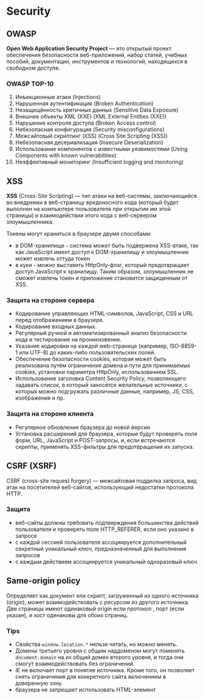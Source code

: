 # Security


## OWASP

**Open Web Application Security Project** — это открытый проект обеспечения безопасности веб-приложений,
набор статей, учебных пособий, документации, инструментов и технологий, находящихся в свободном доступе.

### OWASP TOP-10
1. Инъекционные атаки (Injections)
2. Нарушенная аутентификация (Broken Authentication)
3. Незащищённость критичных данных (Sensitive Data Exposure)
4. Внешние объекты XML (XXE) (XML External Entities (XXE))
5. Нарушение контроля доступа (Broken Access control)
6. Небезопасная конфигурация (Security misconfigurations)
7. Межсайтовый скриптинг (XSS) (Cross Site Scripting (XSS))
8. Небезопасная десериализация (Insecure Deserialization)
9. Использование компонентов с известными уязвимостями (Using Components with known vulnerabilities)
10. Неэффективный мониторинг (Insufficient logging and monitoring)


## XSS

**XSS** (Cross-Site Scripting) — тип атаки на веб-системы, 
заключающийся во внедрении в веб-страницу вредоносного кода (который будет выполнен на компьютере пользователя при открытии им этой страницы) 
и взаимодействии этого кода с веб-сервером злоумышленника.

Токены могут храниться в браузере двумя способами:
- в DOM-хранилище - система может быть подвержена XSS-атаке, так как JavaScript имеет доступ к DOM-хранилищу и злоумышленник может извлечь оттуда токен
- в куки - можно выставить HttpOnly-флаг, который предотвращает доступ JavaScript к хранилищу. Таким образом, злоумышленник не сможет извлечь токен и приложение становится защищенным от XSS.

### Защита на стороне сервера
* Кодирование управляющих HTML-символов, JavaScript, CSS и URL перед отображением в браузере.
* Кодирование входных данных.
* Регулярный ручной и автоматизированный анализ безопасности кода и тестирование на проникновение.
* Указание кодировки на каждой web-странице (например, ISO-8859-1 или UTF-8) до каких-либо пользовательских полей.
* Обеспечение безопасности cookies, которая может быть реализована путём ограничения домена и пути для принимаемых cookies, установки параметра HttpOnly, использованием SSL.
* Использование заголовка Content Security Policy, позволяющего задавать список, в который заносятся желательные источники, с которых можно подгружать различные данные, например, JS, CSS, изображения и пр.

### Защита на стороне клиента
* Регулярное обновление браузера до новой версии
* Установка расширений для браузера, которые будут проверять поля форм, URL, JavaScript и POST-запросы, и, если встречаются скрипты, применять XSS-фильтры для предотвращения их запуска. 


## CSRF (XSRF)
CSRF (cross-site request forgery) — межсайтовая подделка запроса, вид атак на посетителей веб-сайтов, использующий недостатки протокола HTTP.


### Защита
- веб-сайты должны требовать подтверждения большинства действий пользователя и проверять поле HTTP_REFERER, если оно указано в запросе
- с каждой сессией пользователя ассоциируется дополнительный секретный уникальный ключ, предназначенный для выполнения запросов
- с каждым действием ассоциируется уникальный одноразовый ключ


## Same-origin policy

Определяет как документ или скрипт, загруженный из одного источника (origin), может взаимодействовать с ресурсом из другого источника.
Две страницы имеют одинаковый origin если протокол , порт (если указан), и хост одинаковы для обоих страниц.

### Tips
* Свойства `window.location.*` нельзя читать, но можно менять.
* Домены третьего уровня с общим наддоменом могут поменять `document.domain` на их общий домен второго уровня, и тогда они смогут взаимодействовать без ограничений.
* IE не включает порт в понятие источника. Кроме того, он позволяет снять ограничения для конкретного сайта включением в доверенную зону.
* браузера не запрещает использовать HTML-элемент <script/> для обращения к серверам, отличным от сервера, с которого произошла загрузка страницы


## JSONP
JSONP — это дополнение к базовому формату JSON. Он предоставляет способ запросить данные с сервера, 
находящегося в другом домене — операцию, запрещённую в типичных веб-браузерах из-за политики ограничения домена.
```jsx
// возвращает данные JSON, обёрнутые в вызов функции parseResponse()
<script type="text/javascript" src="http://server2.example.com/Users/1234?jsonp=parseResponse">
</script>
```
